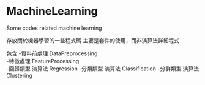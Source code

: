# MachineLearning
Some codes related machine learning

存放關於機器學習的一些程式碼
主要是套件的使用，而非演算法詳細程式

包含
-資料前處理 DataPreprocessing  
-特徵處理 FeatureProcessing  
-回歸類型 演算法 Regression
-分類類型 演算法 Classification
-分群類型 演算法 Clustering

